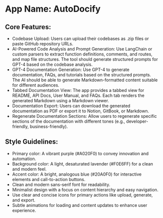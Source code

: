 # **App Name**: AutoDocify

## Core Features:

- Codebase Upload: Users can upload their codebases as .zip files or paste GitHub repository URLs.
- AI-Powered Code Analysis and Prompt Generation: Use LangChain or custom parsers to extract function definitions, comments, and routes, and map file structures. The tool should generate structured prompts for GPT-4 based on the codebase analysis.
- GPT-4 Documentation Generation: Use GPT-4 to generate documentation, FAQs, and tutorials based on the structured prompts. The AI should be able to generate Markdown-formatted content suitable for different audiences.
- Tabbed Documentation View: The app provides a tabbed view for README, API Docs, User Manual, and FAQs. Each tab renders the generated Markdown using a Markdown viewer.
- Documentation Export: Users can download the generated documentation as PDF or export it to Notion, GitBook, or Markdown.
- Regenerate Documentation Sections: Allow users to regenerate specific sections of the documentation with different tones (e.g., developer-friendly, business-friendly).

## Style Guidelines:

- Primary color: A vibrant purple (#A020F0) to convey innovation and automation.
- Background color: A light, desaturated lavender (#F0E6FF) for a clean and modern feel.
- Accent color: A bright, analogous blue (#20A0F0) for interactive elements and call-to-action buttons.
- Clean and modern sans-serif font for readability.
- Minimalist design with a focus on content hierarchy and easy navigation.
- Use clear and concise icons for primary actions like upload, generate, and export.
- Subtle animations for loading and content updates to enhance user experience.